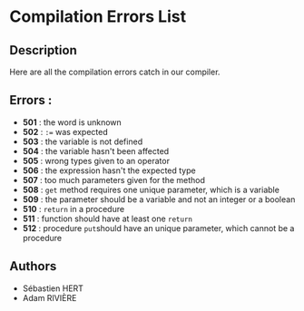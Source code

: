 # **Compilation Errors List**

## **Description**

Here are all the compilation errors catch in our compiler.

## **Errors :**

* **501** : the word is unknown
* **502** : ```:=``` was expected
* **503** : the variable is not defined
* **504** : the variable hasn't been affected
* **505** : wrong types given to an operator
* **506** : the expression hasn't the expected type
* **507** : too much parameters given for the method
* **508** : ```get``` method requires one unique parameter, which is a variable
* **509** : the parameter should be a variable and not an integer or a boolean
* **510** : ```return``` in a procedure
* **511** : function should have at least one ```return```
* **512** : procedure ```put```should have an unique parameter, which cannot be a procedure

## **Authors**

* Sébastien HERT
* Adam RIVIÈRE